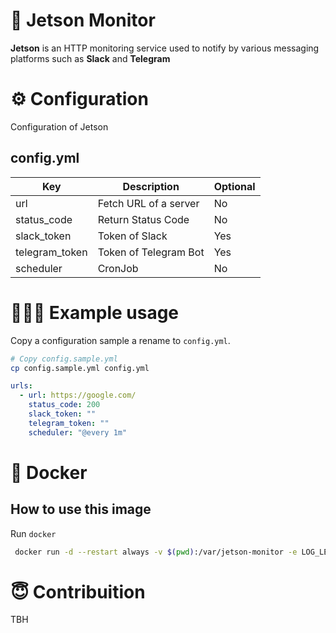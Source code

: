 # 🚨 Jetson Monitor

**Jetson** is an HTTP monitoring service used to notify by various messaging platforms such as **Slack** and **Telegram** 

# ⚙️ Configuration

Configuration of Jetson

## config.yml

| Key            | Description           | Optional |
|----------------|-----------------------|----------|
| url            | Fetch URL of a server | No       |
| status_code    | Return Status Code    | No       |
| slack_token    | Token of Slack        | Yes      |
| telegram_token | Token of Telegram Bot | Yes      |
| scheduler      | CronJob               | No       |

# 👨🏻‍💻 Example usage

Copy a configuration sample a rename to `config.yml`.

```sh
# Copy config.sample.yml
cp config.sample.yml config.yml
```

```yml
urls:
  - url: https://google.com/
    status_code: 200 
    slack_token: ""
    telegram_token: ""
    scheduler: "@every 1m"
```

# 🐋 Docker

##  How to use this image

Run `docker`

```sh
 docker run -d --restart always -v $(pwd):/var/jetson-monitor -e LOG_LEVEL='DEBUG' juandiii/jetson-monitor
```

# 😇 Contribuition

TBH

